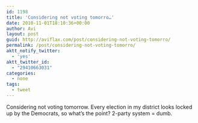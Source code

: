 ```yaml
---
id: 1198
title: 'Considering not voting tomorro…'
date: 2010-11-01T18:10:36+00:00
author: Avi
layout: post
guid: http://aviflax.com/post/considering-not-voting-tomorro/
permalink: /post/considering-not-voting-tomorro/
aktt_notify_twitter:
  - 'yes'
aktt_twitter_id:
  - "29410663031"
categories:
  - none
tags:
  - tweet
---
```

Considering not voting tomorrow. Every election in my district looks locked up by the Democrats, so what&#8217;s the point? 2-party system = dumb.
